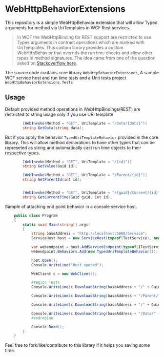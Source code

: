 # WebHttpBehaviorExtensions
This repository is a simple WebHttpBehavior extension that will allow Typed arguments for method via UriTemplates in WCF Rest services.

>In WCF the WebHttpBinding for REST support are restricted to use Types arguments in contract operations which are marked with UriTemplates. This custom library provides a custom WebHttpBehavior that overrids the run time checks and allow other types in method signatures. The Idea came from one of the question asked on [Stackoverflow here](http://stackoverflow.com/questions/33018220/how-can-i-use-strongly-typed-parameters-in-the-uri-path-in-wcf-with-webhttpbindi, "How can I use strongly typed parameters in the uri path in WCF with WebHttpBinding").


The source code contains core library `WebHttpBehaviorExtensions`, A sample WCF service host and run time tests and a Unit tests project `WebHttpBehaviorExtensions.Tests`

## Usage

Default provided method operations in WebHttpBindings(REST) are restricted to string usage only if you use URI template
```csharp
        [WebInvoke(Method = "GET", UriTemplate = "/Data/{data}")]
        string GetData(string data);
```
But if you apply the behavior `TypedUriTemplateBehavior` provided in the core library. This will allow method declarations to have other types that can be represeted as string and automatically cast run time objects to their respective types.

```csharp
        [WebInvoke(Method = "GET", UriTemplate = "/{id}")]
        string GetValue(Guid id);

        [WebInvoke(Method = "GET", UriTemplate = "/Parent/{id}")]
        string GetParentId(int id);


        [WebInvoke(Method = "GET", UriTemplate = "/{guid}/Current/{id}")]
        string GetCurrentTime(Guid guid, int id);
```

Sample of attaching end point behavior in a console service host.

```csharp
    public class Program
    {
        static void Main(string[] args)
        {
            string baseAddress = "http://localhost:5000/Service";
            ServiceHost host = new ServiceHost(typeof(TestService), new Uri(baseAddress));

            var webendpoint = host.AddServiceEndpoint(typeof(ITestService), new WebHttpBinding(), "");
            webendpoint.Behaviors.Add(new TypedUriTemplateBehavior());

            host.Open();
            Console.WriteLine("Host opened");

            WebClient c = new WebClient();

            #region Tests
            Console.WriteLine(c.DownloadString(baseAddress + "/" + Guid.NewGuid().ToString()));

            Console.WriteLine(c.DownloadString(baseAddress + "/Parent/" + 20));

            Console.WriteLine(c.DownloadString(baseAddress + "/" + Guid.NewGuid() + "/Current/" + 10));

            Console.WriteLine(c.DownloadString(baseAddress + "/Data/" + "Mein_name_ist_WCF"));
            #endregion

            Console.Read();
        }
    }
```

Feel free to fork/like/contribute to this library if it helps you saving some time.
